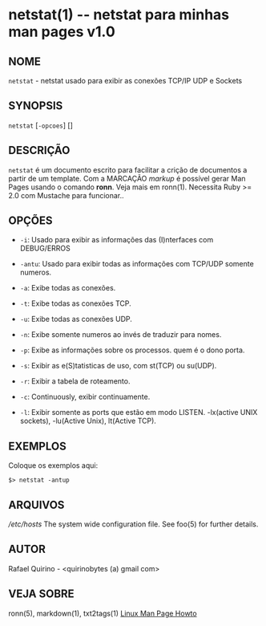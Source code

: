 netstat(1) -- netstat para minhas man pages v1.0
===============================================

NOME
----

`netstat` - netstat usado para exibir as conexões TCP/IP UDP e Sockets

SYNOPSIS
--------

`netstat` [`-opcoes`] []

DESCRIÇÃO
---------

`netstat` é um documento escrito para facilitar a crição de documentos a partir de um template.
Com a MARCAÇÃO *markup* é possível gerar Man Pages usando o comando **ronn**. Veja mais em ronn(1).
Necessita Ruby >= 2.0 com Mustache para funcionar..

OPÇÕES
------

* `-i`:
  Usado para exibir as informações das (I)nterfaces com DEBUG/ERROS 

* `-antu`: 
  Usado para exibir todas as informações com TCP/UDP somente numeros.

* `-a`:
  Exibe todas as conexões.

* `-t`:
  Exibe todas as conexões TCP.

* `-u`:
  Exibe todas as conexões UDP.

* `-n`:
  Exibe somente numeros ao invés de traduzir para nomes.

* `-p`:
  Exibe as informações sobre os processos. quem é o dono porta.

* `-s`:
  Exibir as e(S)tatisticas de uso, com st(TCP) ou su(UDP).
* `-r`:
  Exibir a tabela de roteamento.
* `-c`:
  Continuously, exibir continuamente.
* `-l`:
  Exibir somente as ports que estão em modo LISTEN. -lx(active UNIX sockets), -lu(Active Unix), lt(Active TCP).


EXEMPLOS
--------

Coloque os exemplos aqui:

   `$> netstat -antup`


ARQUIVOS
--------


*/etc/hosts*
  The system wide configuration file. See foo(5) for further details.

AUTOR
-----

Rafael Quirino - <quirinobytes (a) gmail com>

VEJA SOBRE
----------

ronn(5), markdown(1), txt2tags(1) [Linux Man Page Howto](
http://www.schweikhardt.net/man_page_howto.html)

